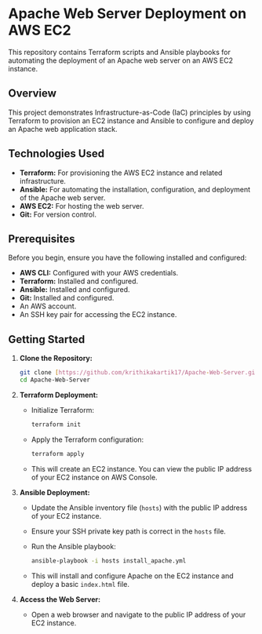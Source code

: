 # Apache Web Server Deployment on AWS EC2

This repository contains Terraform scripts and Ansible playbooks for automating the deployment of an Apache web server on an AWS EC2 instance.

## Overview

This project demonstrates Infrastructure-as-Code (IaC) principles by using Terraform to provision an EC2 instance and Ansible to configure and deploy an Apache web application stack.

## Technologies Used

* **Terraform:** For provisioning the AWS EC2 instance and related infrastructure.
* **Ansible:** For automating the installation, configuration, and deployment of the Apache web server.
* **AWS EC2:** For hosting the web server.
* **Git:** For version control.

## Prerequisites

Before you begin, ensure you have the following installed and configured:

* **AWS CLI:** Configured with your AWS credentials.
* **Terraform:** Installed and configured.
* **Ansible:** Installed and configured.
* **Git:** Installed and configured.
* An AWS account.
* An SSH key pair for accessing the EC2 instance.

## Getting Started

1.  **Clone the Repository:**

    ```bash
    git clone [https://github.com/krithikakartik17/Apache-Web-Server.git](https://www.google.com/search?q=https://github.com/krithikakartik17/Apache-Web-Server.git)
    cd Apache-Web-Server
    ```

2.  **Terraform Deployment:**

    * Initialize Terraform:

        ```bash
        terraform init
        ```

    * Apply the Terraform configuration:

        ```bash
        terraform apply
        ```

    * This will create an EC2 instance. You can view the public IP address of your EC2 instance on AWS Console.

3.  **Ansible Deployment:**

    * Update the Ansible inventory file (`hosts`) with the public IP address of your EC2 instance.
    * Ensure your SSH private key path is correct in the `hosts` file.
    * Run the Ansible playbook:

        ```bash
        ansible-playbook -i hosts install_apache.yml
        ```

    * This will install and configure Apache on the EC2 instance and deploy a basic `index.html` file.

4.  **Access the Web Server:**

    * Open a web browser and navigate to the public IP address of your EC2 instance.

